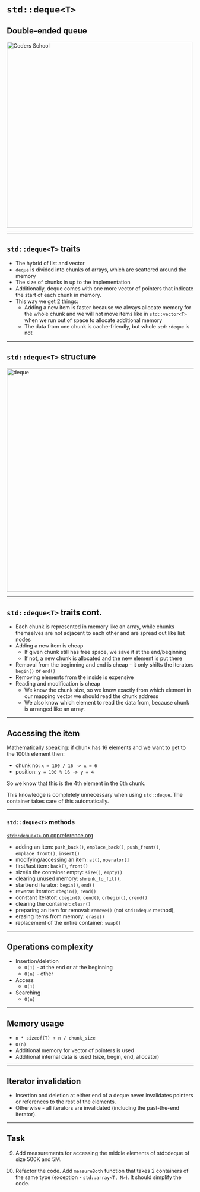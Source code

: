 <!-- .slide: data-background="#111111" -->

# `std::deque<T>`

## Double-ended queue

<a href="https://coders.school">
    <img width="500" src="../img/coders_school_logo.png"  alt="Coders School" class="plain">
</a>

___

## `std::deque<T>` traits

* <!-- .element: class="fragment fade-in" --> The hybrid of list and vector
* <!-- .element: class="fragment fade-in" --> <code>deque</code> is divided into chunks of arrays, which are scattered around the memory
* <!-- .element: class="fragment fade-in" --> The size of chunks in up to the implementation
* <!-- .element: class="fragment fade-in" --> Additionally, deque comes with one more vector of pointers that indicate the start of each chunk in memory.
* <!-- .element: class="fragment fade-in" --> This way we get 2 things:
  * Adding a new item is faster because we always allocate memory for the whole chunk and we will not move items like in `std::vector<T>` when we run out of space to allocate additional memory
  * The data from one chunk is cache-friendly, but whole `std::deque` is not

___

## `std::deque<T>` structure

<img height="600" src="../img/deque-white.png" src="img/deque-white.png" alt="deque" class="plain">

___

## `std::deque<T>` traits cont.

* <!-- .element: class="fragment fade-in" --> Each chunk is represented in memory like an array, while chunks themselves are not adjacent to each other and are spread out like list nodes
* <!-- .element: class="fragment fade-in" --> Adding a new item is cheap
  * If given chunk still has free space, we save it at the end/beginning
  * If not, a new chunk is allocated and the new element is put there
* <!-- .element: class="fragment fade-in" --> Removal from the beginning and end is cheap - it only shifts the iterators <code>begin()</code> or <code>end()</code>
* <!-- .element: class="fragment fade-in" --> Removing elements from the inside is expensive
* <!-- .element: class="fragment fade-in" --> Reading and modification is cheap
  * We know the chunk size, so we know exactly from which element in our mapping vector we should read the chunk address
  * We also know which element to read the data from, because chunk is arranged like an array.

___

## Accessing the item

Mathematically speaking: if chunk has 16 elements and we want to get to the 100th element then:

* chunk no: `x = 100 / 16 -> x = 6`
* position: `y = 100 % 16 -> y = 4`

So we know that this is the 4th element in the 6th chunk.
<!-- .element: class="fragment fade-in" -->

This knowledge is completely unnecessary when using `std::deque`. The container takes care of this automatically.
<!-- .element: class="fragment fade-in" -->

___

### `std::deque<T>` methods

[`std::deque<T>` on cppreference.org](https://en.cppreference.com/w/cpp/container/deque)


* <!-- .element: class="fragment fade-in" --> adding an item: <code>push_back()</code>, <code>emplace_back()</code>, <code>push_front()</code>, <code>emplace_front()</code>, <code>insert()</code>
* <!-- .element: class="fragment fade-in" --> modifying/accessing an item: <code>at()</code>, <code>operator[]</code>
* <!-- .element: class="fragment fade-in" --> first/last item: <code>back()</code>, <code>front()</code>
* <!-- .element: class="fragment fade-in" --> size/is the container empty: <code>size()</code>, <code>empty()</code>
* <!-- .element: class="fragment fade-in" --> clearing unused memory: <code>shrink_to_fit()</code>,
* <!-- .element: class="fragment fade-in" --> start/end iterator: <code>begin()</code>, <code>end()</code>
* <!-- .element: class="fragment fade-in" --> reverse iterator: <code>rbegin()</code>, <code>rend()</code>
* <!-- .element: class="fragment fade-in" --> constant iterator: <code>cbegin()</code>, <code>cend()</code>, <code>crbegin()</code>, <code>crend()</code>
* <!-- .element: class="fragment fade-in" --> clearing the container: <code>clear()</code>
* <!-- .element: class="fragment fade-in" --> preparing an item for removal: <code>remove()</code> (not <code>std::deque</code> method),
* <!-- .element: class="fragment fade-in" --> erasing items from memory: <code>erase()</code>
* <!-- .element: class="fragment fade-in" --> replacement of the entire container: <code>swap()</code>

___

## Operations complexity

* Insertion/deletion
  * `O(1)` - at the end or at the beginning
  * `O(n)` - other
* Access
  * `O(1)`
* Searching
  * `O(n)`

___

## Memory usage

* `n * sizeof(T) + n / chunk_size`
* `O(n)`
* Additional memory for vector of pointers is used
* Additional internal data is used (size, begin, end, allocator)

___

## Iterator invalidation

* Insertion and deletion at either end of a deque never invalidates pointers or references to the rest of the elements.
* Otherwise - all iterators are invalidated (including the past-the-end iterator).

___

## Task

9. Add measurements for accessing the middle elements of std::deque of size 500K and 5M.

10. Refactor the code. Add `measureBoth` function that takes 2 containers of the same type (exception - `std::array<T, N>`).
   It should simplify the code.
